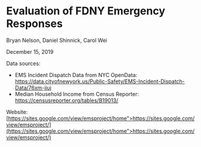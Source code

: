# Evaluation of FDNY Emergency Responses

Bryan Nelson, Daniel Shinnick, Carol Wei

December 15, 2019

Data sources:
* EMS Incident Dispatch Data from NYC OpenData: https://data.cityofnewyork.us/Public-Safety/EMS-Incident-Dispatch-Data/76xm-jjuj
* Median Household Income from Census Reporter: https://censusreporter.org/tables/B19013/

Website:
[https://sites.google.com/view/emsproject/home">https://sites.google.com/view/emsproject/](https://sites.google.com/view/emsproject/home">https://sites.google.com/view/emsproject/)